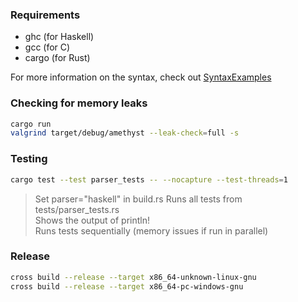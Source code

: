 ### Requirements

- ghc (for Haskell)
- gcc (for C)
- cargo (for Rust)

For more information on the syntax, check out [SyntaxExamples](src/SyntaxExamples.hs)

### Checking for memory leaks

```bash
cargo run
valgrind target/debug/amethyst --leak-check=full -s
```

### Testing

```bash
cargo test --test parser_tests -- --nocapture --test-threads=1
```

> Set parser="haskell" in build.rs
> Runs all tests from tests/parser_tests.rs \
> Shows the output of println! \
> Runs tests sequentially (memory issues if run in parallel)

### Release

```bash
cross build --release --target x86_64-unknown-linux-gnu
cross build --release --target x86_64-pc-windows-gnu
```
